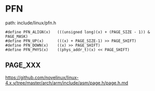 PFN
========================================

path: include/linux/pfn.h
```
#define PFN_ALIGN(x)   (((unsigned long)(x) + (PAGE_SIZE - 1)) & PAGE_MASK)
#define PFN_UP(x)      (((x) + PAGE_SIZE-1) >> PAGE_SHIFT)
#define PFN_DOWN(x)    ((x) >> PAGE_SHIFT)
#define PFN_PHYS(x)    ((phys_addr_t)(x) << PAGE_SHIFT)
```

PAGE_XXX
----------------------------------------

https://github.com/novelinux/linux-4.x.y/tree/master/arch/arm/include/asm/page.h/page.h.md
